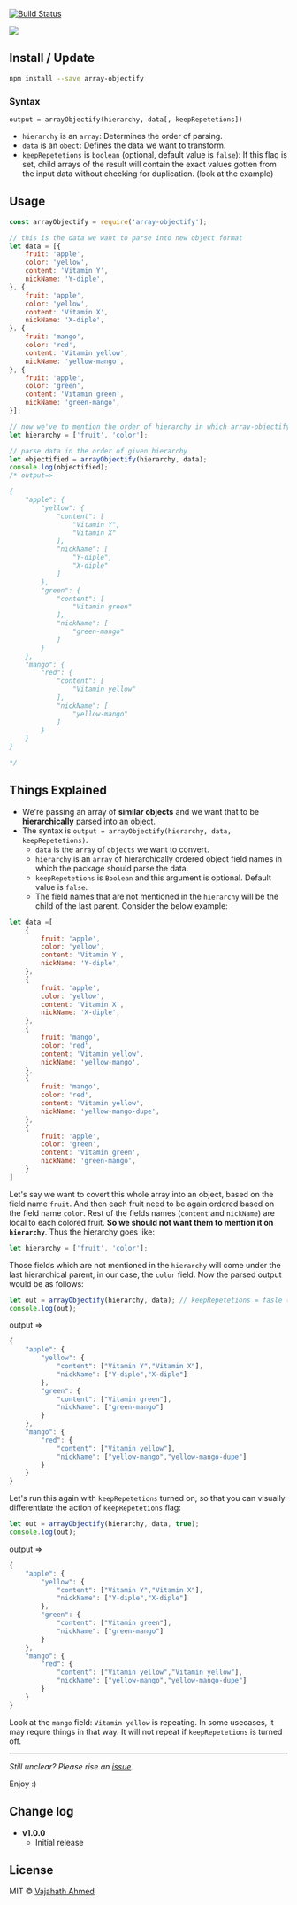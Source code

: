 [![Build Status](https://travis-ci.org/vajahath/array-objectify.svg?branch=master)](https://travis-ci.org/vajahath/array-objectify)

![](https://raw.githubusercontent.com/vajahath/array-objectify/master/media/highlight.png)

## Install / Update

```bash
npm install --save array-objectify
```
### Syntax
```
output = arrayObjectify(hierarchy, data[, keepRepetetions])
```
- `hierarchy` is an `array`: Determines the order of parsing.
- `data` is an `obect`: Defines the data we want to transform.
- `keepRepetetions` is `boolean` (optional, default value is `false`): If this flag is set, child arrays of the result will contain the exact values gotten from the input data without checking for duplication. (look at the example)

## Usage


```javascript
const arrayObjectify = require('array-objectify');

// this is the data we want to parse into new object format
let data = [{
	fruit: 'apple',
	color: 'yellow',
	content: 'Vitamin Y',
	nickName: 'Y-diple',
}, {
	fruit: 'apple',
	color: 'yellow',
	content: 'Vitamin X',
	nickName: 'X-diple',
}, {
	fruit: 'mango',
	color: 'red',
	content: 'Vitamin yellow',
	nickName: 'yellow-mango',
}, {
	fruit: 'apple',
	color: 'green',
	content: 'Vitamin green',
	nickName: 'green-mango',
}];

// now we've to mention the order of hierarchy in which array-objectify should parse the data
let hierarchy = ['fruit', 'color'];

// parse data in the order of given hierarchy
let objectified = arrayObjectify(hierarchy, data);
console.log(objectified);
/* output=>

{
	"apple": {
		"yellow": {
			"content": [
				"Vitamin Y",
				"Vitamin X"
			],
			"nickName": [
				"Y-diple",
				"X-diple"
			]
		},
		"green": {
			"content": [
				"Vitamin green"
			],
			"nickName": [
				"green-mango"
			]
		}
	},
	"mango": {
		"red": {
			"content": [
				"Vitamin yellow"
			],
			"nickName": [
				"yellow-mango"
			]
		}
	}
}

*/
```

## Things Explained
- We're passing an array of **similar objects** and we want that to be **hierarchically** parsed into an object.
- The syntax is `output = arrayObjectify(hierarchy, data, keepRepetetions)`.
  - `data` is the `array` of `objects` we want to convert.
  - `hierarchy` is an `array` of hierarchically ordered object field names in which the package should parse the data.
  - `keepRepetetions` is `Boolean` and this argument is optional. Default value is `false`.
  - The field names that are not mentioned in the `hierarchy` will be the child of the last parent. Consider the below example:
```js
let data =[
	{
		fruit: 'apple',
		color: 'yellow',
		content: 'Vitamin Y',
		nickName: 'Y-diple',
	},
	{
		fruit: 'apple',
		color: 'yellow',
		content: 'Vitamin X',
		nickName: 'X-diple',
	},
	{
		fruit: 'mango',
		color: 'red',
		content: 'Vitamin yellow',
		nickName: 'yellow-mango',
	},
	{
		fruit: 'mango',
		color: 'red',
		content: 'Vitamin yellow',
		nickName: 'yellow-mango-dupe',
	},
	{
		fruit: 'apple',
		color: 'green',
		content: 'Vitamin green',
		nickName: 'green-mango',
	}
]
```
Let's say we want to covert this whole array into an object, based on the field name `fruit`. And then each fruit need to be again ordered based on the field name `color`. Rest of the fields names (`content` and `nickName`) are local to each colored fruit. **So we should not want them to mention it on `hierarchy`**.
Thus the hierarchy goes like:
```js
let hierarchy = ['fruit', 'color'];
```
Those fields which are not mentioned in the `hierarchy` will come under the last hierarchical parent, in our case, the `color` field.
Now the parsed output would be as follows:
```js
let out = arrayObjectify(hierarchy, data); // keepRepetetions = fasle (default)
console.log(out);
```
output =>
```js
{
	"apple": {
		"yellow": {
			"content": ["Vitamin Y","Vitamin X"],
			"nickName": ["Y-diple","X-diple"]
		},
		"green": {
			"content": ["Vitamin green"],
			"nickName": ["green-mango"]
		}
	},
	"mango": {
		"red": {
			"content": ["Vitamin yellow"],
			"nickName": ["yellow-mango","yellow-mango-dupe"]
		}
	}
}

```
Let's run this again with `keepRepetetions` turned on, so that you can visually differentiate the action of `keepRepetetions` flag:
```js
let out = arrayObjectify(hierarchy, data, true);
console.log(out);
```
output =>
```js
{
	"apple": {
		"yellow": {
			"content": ["Vitamin Y","Vitamin X"],
			"nickName": ["Y-diple","X-diple"]
		},
		"green": {
			"content": ["Vitamin green"],
			"nickName": ["green-mango"]
		}
	},
	"mango": {
		"red": {
			"content": ["Vitamin yellow","Vitamin yellow"],
			"nickName": ["yellow-mango","yellow-mango-dupe"]
		}
	}
}
```
Look at the `mango` field: `Vitamin yellow` is repeating. In some usecases, it may requre things in that way. It will not repeat if `keepRepetetions` is turned off.

---

*Still unclear? Please rise an [issue](https://github.com/vajahath/array-objectify/issues).*

Enjoy :)

## Change log
- **v1.0.0**
    - Initial release


## License
MIT &copy; [Vajahath Ahmed](https://mycolorpad.blogspot.in)
